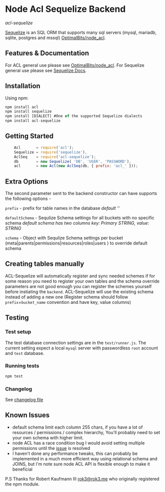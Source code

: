 # Node Acl Sequelize Backend
_acl-sequelize_

[Sequelize](https://github.com/sequelize/sequelize) is an SQL ORM that supports many sql servers (mysql, mariadb, sqlite, postgres and mssql) [OptimalBits/node_acl](https://github.com/OptimalBits/node_acl).

## Features & Documentation
For ACL general use please see [OptimalBits/node_acl](https://github.com/OptimalBits/node_acl).
For Sequelize general use please see [Sequelize Docs](http://docs.sequelizejs.com/en/latest/).

## Installation

Using npm:

```javascript
npm install acl
npm install sequelize
npm install [DIALECT] #One of the supported Sequelize dialects
npm install acl-sequelize
```

## Getting Started
```javascript
    Acl       = require('acl');
    Sequelize = require('sequelize'),
    AclSeq    = require('acl-sequelize');
    db        = new Sequelize( 'DB', 'USER', 'PASSWORD'),    
    acl       = new Acl(new AclSeq(db, { prefix: 'acl_' }));
```

## Extra Options 
The second parameter sent to the backend constructor can have supports the following options -

`prefix` - prefix for table names in the database _default ''_

`defaultSchema` - Sequlize Schema settings for all buckets with no specific schema _default schema has two columns key: Primary STRING, value: STRING_

`schema` - Object with Sequlize Schema settings per bucket (meta|parents|permissions|resources|roles|users ) to override default schema

## Creating tables manually
ACL-Sequelize will automatically register and sync needed schemes
if for some reason you need to register your own tables and the schema override parameters are not good enough you can register the schemes yourself before instiating the `backend`. ACL-Sequelize will use the existing schema instead of adding a new one (Register schema should follow `prefix`+`bucket_name` convention and have key, value columns)

## Testing
### Test setup
The test database connection settings are in the `test/runner.js`.
The current setting expect a local `mysql` server with passwordless `root` account and `test` database.

### Running tests
```javascript
npm test
```

### Changelog
See [changelog file](CHANGELOG.md)

## Known Issues
- default schema limit each column 255 chars, if you have a lot of resources / permissions / complex hierarchy, You'll probably need to set your own schema with higher limit.
- node ACL has a race condition bug I would avoid setting multiple permissions until the [issue](https://github.com/OptimalBits/node_acl/pull/112) is resolved
- I haven't done any performance tweaks, this can probably be implemented in a much more efficient way using relational schema and JOINS, but I'm note sure node ACL API is flexible enough to make it beneficial 

P.S Thanks for Robert Kaufmann III <rok3@rok3.me> who originally registered the npm module.
